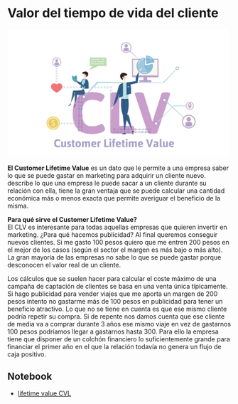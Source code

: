 # Valor del tiempo de vida del cliente  
<img src="https://github.com/luishernand/Mis-proyectos-de-ML-por-tipo-Industrias/blob/main/Retail/customer%20lifetime%20value/imagen/CLTV_logo.jpg" heiht= 750 width= 500 alt=" ">  

**El Customer Lifetime Value** es un dato que le permite a una empresa saber lo que se puede gastar en marketing para adquirir un cliente nuevo. describe lo que una empresa le puede sacar a un cliente durante su relación con ella, tiene la gran ventaja que se puede calcular una cantidad económica más o menos exacta que permite averiguar el beneficio de la misma.  

**Para qué sirve el Customer Lifetime Value?**  
El CLV es interesante para todas aquellas empresas que quieren invertir en marketing. ¿Para qué hacemos publicidad? Al final queremos conseguir nuevos clientes. Si me gasto 100 pesos quiero que me entren 200 pesos en el mejor de los casos (según el sector el margen es más bajo o más alto). La gran mayoría de las empresas no sabe lo que se puede gastar porque desconocen el valor real de un cliente.  

Los cálculos que se suelen hacer para calcular el coste máximo de una campaña de captación de clientes se basa en una venta única típicamente. Si hago publicidad para vender viajes que me aporta un margen de 200 pesos intento no gastarme más de 100 pesos en publicidad para tener un beneficio atractivo. Lo que no se tiene en cuenta es que ese mismo cliente podría repetir su compra. Si de repente nos damos cuenta que ese cliente de media va a comprar durante 3 años ese mismo viaje en vez de gastarnos 100 pesos podríamos llegar a gastarnos hasta 300. Para ello la empresa tiene que disponer de un colchón financiero lo suficientemente grande para financiar el primer año en el que la relación todavía no genera un flujo de caja positivo.

## Notebook
-  [lifetime value CVL](https://nbviewer.jupyter.org/github/luishernand/Mis-proyectos-de-ML-por-tipo-Industrias/blob/main/Retail/customer%20lifetime%20value/lifetime%20values.ipynb) 



[img1]:https://github.com/luishernand/Mis-proyectos-de-ML-por-tipo-Industrias/blob/main/Retail/customer%20lifetime%20value/imagen/i1.png
[img2]:https://github.com/luishernand/Mis-proyectos-de-ML-por-tipo-Industrias/blob/main/Retail/customer%20lifetime%20value/imagen/i2.png
[img3]:https://github.com/luishernand/Mis-proyectos-de-ML-por-tipo-Industrias/blob/main/Retail/customer%20lifetime%20value/imagen/i3.png
[img4]:https://github.com/luishernand/Mis-proyectos-de-ML-por-tipo-Industrias/blob/main/Retail/customer%20lifetime%20value/imagen/i4.png
